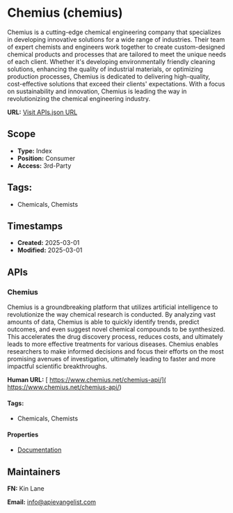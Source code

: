 # Chemius (chemius)
Chemius is a cutting-edge chemical engineering company that specializes in developing innovative solutions for a wide range of industries. Their team of expert chemists and engineers work together to create custom-designed chemical products and processes that are tailored to meet the unique needs of each client. Whether it's developing environmentally friendly cleaning solutions, enhancing the quality of industrial materials, or optimizing production processes, Chemius is dedicated to delivering high-quality, cost-effective solutions that exceed their clients' expectations. With a focus on sustainability and innovation, Chemius is leading the way in revolutionizing the chemical engineering industry.

**URL:** [Visit APIs.json URL](https://raw.githubusercontent.com/api-evangelist/chemius/refs/heads/main/apis.yml)

## Scope

- **Type:** Index 
- **Position:** Consumer 
- **Access:** 3rd-Party 

## Tags:

 - Chemicals, Chemists

## Timestamps

- **Created:** 2025-03-01 
- **Modified:** 2025-03-01 

## APIs

### Chemius
Chemius is a groundbreaking platform that utilizes artificial intelligence to revolutionize the way chemical research is conducted. By analyzing vast amounts of data, Chemius is able to quickly identify trends, predict outcomes, and even suggest novel chemical compounds to be synthesized. This accelerates the drug discovery process, reduces costs, and ultimately leads to more effective treatments for various diseases. Chemius enables researchers to make informed decisions and focus their efforts on the most promising avenues of investigation, ultimately leading to faster and more impactful scientific breakthroughs.

**Human URL:** [ https://www.chemius.net/chemius-api/]( https://www.chemius.net/chemius-api/)


#### Tags:

 - Chemicals, Chemists

#### Properties

- [Documentation]( https://www.chemius.net/chemius-api/)

## Maintainers

**FN:** Kin Lane

**Email:** info@apievangelist.com

